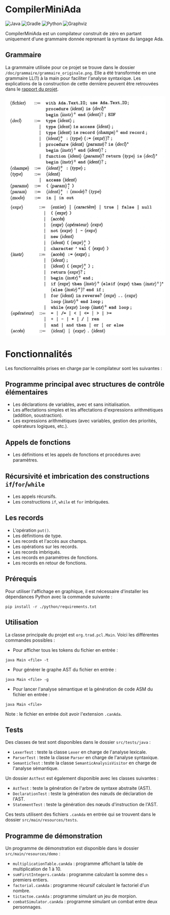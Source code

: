 # CompilerMiniAda

![Java](https://img.shields.io/badge/Java-ED8B00?style=for-the-badge&logo=java&logoColor=white)
![Gradle](https://img.shields.io/badge/Gradle-02303A.svg?style=for-the-badge&logo=Gradle&logoColor=white)
![Python](https://img.shields.io/badge/Python-3776AB?style=for-the-badge&logo=python&logoColor=white)
![Graphviz](https://img.shields.io/badge/Graphviz-204374.svg?style=for-the-badge&logo=Graphviz&logoColor=white)

CompilerMiniAda est un compilateur construit de zéro en partant uniquement d'une grammaire donnée reprenant la syntaxe du langage Ada.

## Grammaire

La grammaire utilisée pour ce projet se trouve dans le dossier `/doc/grammaire/grammaire_originale.png`.
Elle a été transformée en une grammaire LL(1) à la main pour faciliter l'analyse syntaxique.
Les explications de la construction de cette dernière peuvent être retrouvées dans le [rapport du projet](/doc/livrable/rapport.pdf).

![Grammaire](/doc/grammaire/grammaire_originale.png)

# Fonctionnalités

Les fonctionnalités prises en charge par le compilateur sont les suivantes :

## Programme principal avec structures de contrôle élémentaires

- Les déclarations de variables, avec et sans initialisation.
- Les affectations simples et les affectations d'expressions arithmétiques (addition, soustraction).
- Les expressions arithmétiques (avec variables, gestion des priorités, opérateurs logiques, etc.).

## Appels de fonctions

- Les définitions et les appels de fonctions et procédures avec paramètres.

## Récursivité et imbrication des constructions `if`/`for`/`while`

- Les appels récursifs.
- Les constructions `if`, `while` et `for` imbriquées.

## Les records

- L'opération `put()`.
- Les définitions de type.
- Les records et l'accès aux champs.
- Les opérations sur les records.
- Les records imbriqués.
- Les records en paramètres de fonctions.
- Les records en retour de fonctions.

## Prérequis

Pour utiliser l'affichage en graphique, il est nécessaire d'installer les dépendances Python avec la commande suivante :
```
pip install -r ./python/requirements.txt
```

## Utilisation

La classe principale du projet est `org.trad.pcl.Main`. Voici les différentes commandes possibles :

- Pour afficher tous les tokens du fichier en entrée :
```
java Main <file> -t
```
- Pour générer le graphe AST du fichier en entrée :
```
java Main <file> -g
```
- Pour lancer l'analyse sémantique et la génération de code ASM du fichier en entrée :
```
java Main <file>
```
Note : le fichier en entrée doit avoir l'extension `.canAda`.

## Tests

Des classes de test sont disponibles dans le dossier `src/tests/java` :

- `LexerTest` : teste la classe `Lexer` en charge de l'analyse lexicale.
- `ParserTest` : teste la classe `Parser` en charge de l'analyse syntaxique.
- `SemanticTest` : teste la classe `SemanticAnalysisVisitor` en charge de l'analyse sémantique.

Un dossier `AstTest` est également disponible avec les classes suivantes :

- `AstTest` : teste la génération de l'arbre de syntaxe abstraite (AST).
- `DeclarationTest` : teste la génération des nœuds de déclaration de l'AST.
- `StatementTest` : teste la génération des nœuds d'instruction de l'AST.

Ces tests utilisent des fichiers `.canAda` en entrée qui se trouvent dans le dossier `src/main/resources/tests`.

## Programme de démonstration

Un programme de démonstration est disponible dans le dossier `src/main/resources/demo` :

- `multiplicationTable.canAda` : programme affichant la table de multiplication de 1 à 10.
- `sumFirstIntegers.canAda` : programme calculant la somme des `n` premiers entiers.
- `factorial.canAda` : programme récursif calculant le factoriel d'un nombre.
- `tictactoe.canAda` : programme simulant un jeu de morpion.
- `combatSimulator.canAda` : programme simulant un combat entre deux personnages.
